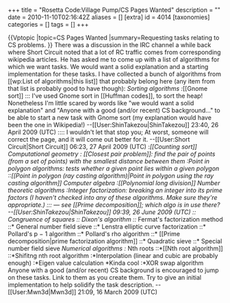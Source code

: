 +++
title = "Rosetta Code:Village Pump/CS Pages Wanted"
description = ""
date = 2010-11-10T02:16:42Z
aliases = []
[extra]
id = 4014
[taxonomies]
categories = []
tags = []
+++

{{Vptopic
|topic=CS Pages Wanted
|summary=Requesting tasks relating to CS problems.
}}
There was a discussion in the IRC channel a while back where Short Circuit noted that a lot of RC traffic comes from corresponding wikipedia articles. He has asked me to come up with a list of algorithms for which we want tasks. We would want a solid explanation and a starting implementation for these tasks. I have collected a bunch of algorithms from [[wp:List of algorithms|this list]] that probably belong here (any item from that list is probably good to have though):
*Sorting algorithms
:*[[Gnome sort]]
::: I've used Gnome sort in [[Huffman codes]], to sort the heap! Nonetheless I'm little scared by words like "we would want a solid explanation" and "Anyone with a good (and/or recent) CS background..." to be able to start a new task with Gnome sort (my explanation would have been the one in Wikipedia!) --[[User:ShinTakezou|ShinTakezou]] 23:40, 26 April 2009 (UTC)
:::: I wouldn't let that stop you; At worst, someone will correct the page, and it will come out better for it. --[[User:Short Circuit|Short Circuit]] 06:23, 27 April 2009 (UTC)
:*[[Counting sort]]
*Computational geometry
:* [[Closest pair problem]]: find the pair of points (from a set of points) with the smallest distance between them
:*Point in polygon algorithms: tests whether a given point lies within a given polygon
::*[[Point in polygon (ray casting algorithm)|Point in polygon using the ray casting algorithm]]
*Computer algebra
:*[[Polynomial long division]]
*Number theoretic algorithms
:*Integer factorization: breaking an integer into its prime factors (I haven't checked into any of these algorithms. Make sure they're appropriate.)
::: &mdash; see [[Prime decomposition]]; which algo is in use there? --[[User:ShinTakezou|ShinTakezou]] 09:39, 26 June 2009 (UTC)
::* Congruence of squares
::* Dixon's algorithm
::* Fermat's factorization method
::* General number field sieve
::* Lenstra elliptic curve factorization
::* Pollard's p − 1 algorithm
::* Pollard's rho algorithm
::* [[Prime decomposition|prime factorization algorithm]]
::* Quadratic sieve
::* Special number field sieve
*Numerical algorithms
:* Nth roots
::*[[Nth root algorithm]]
::*Shifitng nth root algorithm
:*Interpolation (linear and cubic are probably enough)
:*Eigen value calculation
*Kinda cool
:*XOR swap algorithm
Anyone with a good (and/or recent) CS background is encouraged to jump on these tasks. Link to them as you create them. Try to give an initial implementation to help solidify the task description. --[[User:Mwn3d|Mwn3d]] 21:09, 16 March 2009 (UTC)
